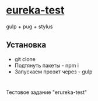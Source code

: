 # [eureka-test](http://AlexandrKarpovich.github.io/eureka-test/dist)
gulp + pug + stylus

## Установка
* git clone 
* Подтянуть пакеты  -   npm i
* Запускаем проэкт через  -  gulp


#
Тестовое задание "erureka-test"
